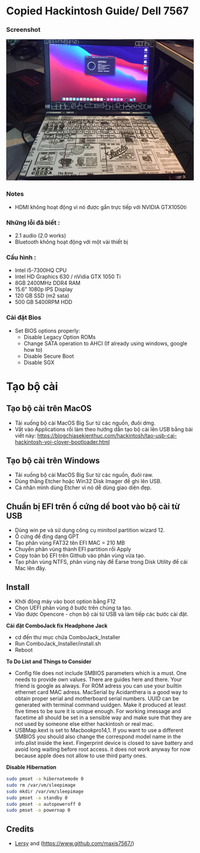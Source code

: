 # Copied Hackintosh Guide/ Dell 7567

### Screenshot
![macOS Big Sur](./fix_audio_jack/Photo.jpg)


### Notes
 - HDMI không hoạt động vì nó được gắn trực tiếp với NVIDIA GTX1050ti

### Những lỗi đã biết :
 - 2.1 audio (2.0 works)
 - Bluetooth không hoạt động với một vài thiết bị

### Cấu hình :
 - Intel i5-7300HQ CPU
 - Intel HD Graphics 630 / nVidia GTX 1050 Ti
 - 8GB 2400MHz DDR4 RAM
 - 15.6” 1080p IPS Display
 - 120 GB SSD (m2 sata)
 - 500 GB 5400RPM HDD

### Cài đặt Bios
 - Set BIOS options properly:
   - Disable Legacy Option ROMs
   - Change SATA operation to AHCI (If already using windows, google how to)
   - Disable Secure Boot
   - Disable SGX

# Tạo bộ cài

## Tạo bộ cài trên MacOS

- Tải xuống bộ cài MacOS Big Sur từ các nguồn, đuôi dmg.
- Vất vào Applications rồi làm theo hướng dẫn tạo bộ cài lên USB bằng bài viết này:
https://blogchiasekienthuc.com/hackintosh/tao-usb-cai-hackintosh-voi-clover-bootloader.html


## Tạo bộ cài trên Windows

- Tải xuống bộ cài MacOS Big Sur từ các nguồn, đuôi raw.
- Dùng thằng Etcher hoặc Win32 Disk Imager để ghi lên USB.
- Cá nhân mình dùng Etcher vì nó dễ dùng giao diện đẹp.



## Chuẩn bị EFI trên ổ cứng dể boot vào bộ cài từ USB

- Dùng win pe và sử dụng công cụ minitool partition wizard 12.
- Ổ cứng để địng dạng GPT
- Tạo phân vùng FAT32 tên EFI MAC = 210 MB
- Chuyển phân vùng thành EFI partition rồi Apply
- Copy toàn bộ EFI trên Github vào phân vùng vừa tạo.
- Tạo phân vùng NTFS, phân vùng này để Earse trong Disk Utility để cài Mac lên đây.

  
## Install

- Khởi động máy vào boot option bằng F12
- Chọn UEFI phân vùng ở bước trên chúng ta tạo.
- Vào được Opencore - chọn bộ cài từ USB và làm tiếp các bước cài đặt.


**Cài đặt ComboJack fix Headphone Jack**
  - cd đến thư mục chứa ComboJack_Installer
  - Run ComboJack_Installer/install.sh
  - Reboot  
  
  
**To Do List and Things to Consider**
- Config file does not include SMBIOS parameters which is a must. One needs to provide own values. There are guides here and there. Your friend is google as always. For ROM adress you can use your builtin ethernet card MAC adress. MacSerial by Acidanthera is a good way to obtain proper serial and motherboard serial numbers. UUID can be generated with terminal command uuidgen. Make it produced at least five times to be sure it is unique enough. For working imessage and facetime all should be set in a sensible way and make sure that they are not used by someone else either hackintosh or real mac.
- USBMap.kext is set to Macbookpro14,1. If you want to use a different SMBIOS you should also change the correspond model name in the info.plist inside the kext. Fingerprint device is closed to save battery and avoid long waiting before root access. it does not work anyway for now because apple does not allow to use third party ones.

**Disable Hibernation**
```bash
sudo pmset -a hibernatemode 0
sudo rm /var/vm/sleepimage
sudo mkdir /var/vm/sleepimage
sudo pmset -a standby 0
sudo pmset -a autopoweroff 0
sudo pmset -a powernap 0
```

## Credits
 - [Lersy](https://github.com/lersy) and (https://www.github.com/maxis7567/)

